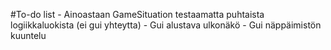 #To-do list
       - Ainoastaan GameSituation testaamatta puhtaista logiikkaluokista (ei gui yhteytta)
       - Gui alustava ulkonäkö
       - Gui näppäimistön kuuntelu
